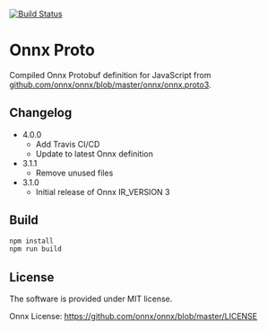 [![Build Status](https://travis-ci.org/chaosmail/onnx-proto.svg?branch=master)](https://travis-ci.org/chaosmail/onnx-proto)

# Onnx Proto

Compiled Onnx Protobuf definition for JavaScript from [github.com/onnx/onnx/blob/master/onnx/onnx.proto3](https://github.com/onnx/onnx/blob/master/onnx/onnx.proto3).

## Changelog

* 4.0.0
  * Add Travis CI/CD
  * Update to latest Onnx definition
* 3.1.1
  * Remove unused files
* 3.1.0
  * Initial release of Onnx IR_VERSION 3

## Build

```sh
npm install
npm run build
```

## License

The software is provided under MIT license.

Onnx License: https://github.com/onnx/onnx/blob/master/LICENSE
